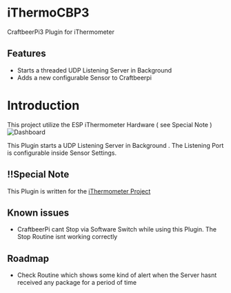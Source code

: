 # iThermoCBP3
CraftbeerPi3 Plugin for iThermometer

## Features
 * Starts a threaded UDP Listening Server in Background
 * Adds a new configurable Sensor to Craftbeerpi 
   
# Introduction
This project utilize the ESP iThermometer Hardware ( see Special Note ) 
![Dashboard](img/dash.jpg)

This Plugin starts a UDP Listening Server in Background . The Listening Port is configurable inside Sensor Settings.

## !!Special Note
This Plugin is written for the [iThermometer Project](https://github.com/emilio77/IThermometer)
 
## Known issues
* CraftbeerPi cant Stop via Software Switch while using this Plugin. The Stop Routine isnt working correctly

## Roadmap
* Check Routine which shows some kind of alert when the Server hasnt received any package for a period of time
